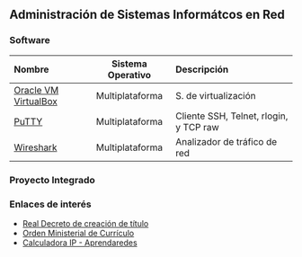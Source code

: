 ## Administración de Sistemas Informátcos en Red

### Software

Nombre | Sistema Operativo | Descripción
:-- | :--: | :--
[Oracle VM VirtualBox](https://www.virtualbox.org) | Multiplataforma | S. de virtualización
[PuTTY](http://www.chiark.greenend.org.uk/~sgtatham/putty/) | Multiplataforma | Cliente SSH, Telnet, rlogin, y TCP raw
[Wireshark](https://www.wireshark.org/) | Multiplataforma | Analizador de tráfico de red

### Proyecto Integrado

### Enlaces de interés

* [Real Decreto de creación de título](http://www.boe.es/boe/dias/2009/11/18/pdfs/BOE-A-2009-18355.pdf)
* [Orden Ministerial de Currículo](http://www.boe.es/boe/dias/2010/02/25/pdfs/BOE-A-2010-3028.pdf)
* [Calculadora IP - Aprendaredes](http://www.aprendaredes.com/cgi-bin/ipcalc/ipcalc_cgi)